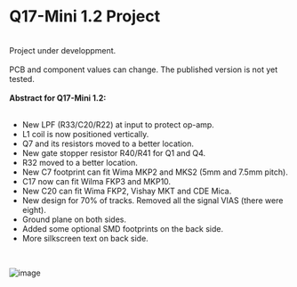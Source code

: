 # Q17-Mini 1.2 Project</b><br>
<br>
Project under developpment.<br>
<br>
PCB and component values can change. The published version is not yet tested.<br>
<br>
<b>Abstract for Q17-Mini 1.2:</b><br><br>

- New LPF (R33/C20/R22) at input to protect op-amp.
- L1 coil is now positioned vertically.
- Q7 and its resistors moved to a better location.
- New gate stopper resistor R40/R41 for Q1 and Q4.
- R32 moved to a better location.
- New C7 footprint can fit Wima MKP2 and MKS2 (5mm and 7.5mm pitch).
- C17 now can fit Wilma FKP3 and MKP10.
- New C20 can fit Wima FKP2, Vishay MKT and CDE Mica.
- New design for 70% of tracks. Removed all the signal VIAS (there were eight).
- Ground plane on both sides.
- Added some optional SMD footprints on the back side.
- More silkscreen text on back side.
<br>

![image](https://user-images.githubusercontent.com/12907102/152648792-e77e71e9-1404-42dc-9a47-a9c58dc93b53.jpg)

